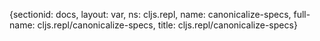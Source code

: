 {sectionid: docs, layout: var, ns: cljs.repl, name: canonicalize-specs, full-name: cljs.repl/canonicalize-specs,
  title: cljs.repl/canonicalize-specs}
